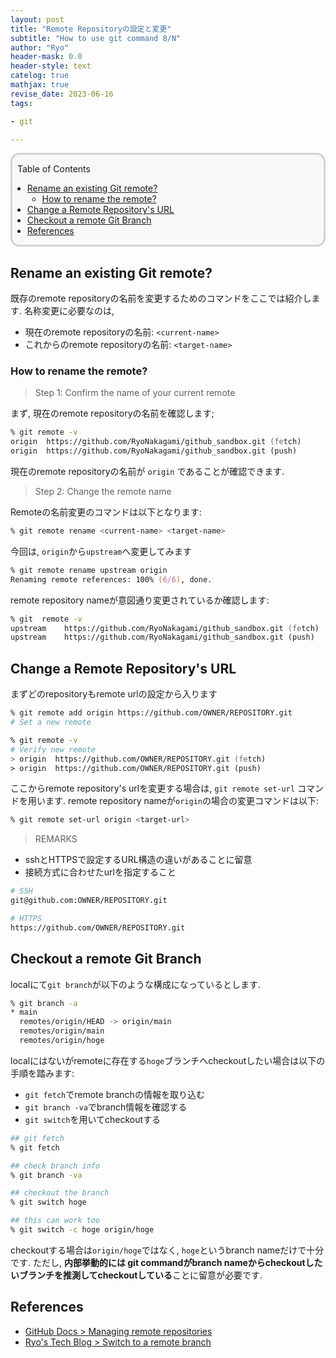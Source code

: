 ```yaml
---
layout: post
title: "Remote Repositoryの設定と変更"
subtitle: "How to use git command 8/N"
author: "Ryo"
header-mask: 0.0
header-style: text
catelog: true
mathjax: true
revise_date: 2023-06-16
tags:

- git

---
```


<div style='border-radius: 1em; border-style:solid; border-color:#D3D3D3; background-color:#F8F8F8'>

<p class="h4">&nbsp;&nbsp;Table of Contents</p>

<!-- START doctoc generated TOC please keep comment here to allow auto update -->
<!-- DON'T EDIT THIS SECTION, INSTEAD RE-RUN doctoc TO UPDATE -->

- [Rename an existing Git remote?](#rename-an-existing-git-remote)
  - [How to rename the remote?](#how-to-rename-the-remote)
- [Change a Remote Repository's URL](#change-a-remote-repositorys-url)
- [Checkout a remote Git Branch](#checkout-a-remote-git-branch)
- [References](#references)

<!-- END doctoc generated TOC please keep comment here to allow auto update -->


</div>




## Rename an existing Git remote?

既存のremote repositoryの名前を変更するためのコマンドをここでは紹介します.
名称変更に必要なのは, 

- 現在のremote repositoryの名前: `<current-name>`
- これからのremote repositoryの名前: `<target-name>`


### How to rename the remote?

> Step 1: Confirm the name of your current remote 

まず, 現在のremote repositoryの名前を確認します;

```zsh
% git remote -v
origin	https://github.com/RyoNakagami/github_sandbox.git (fetch)
origin	https://github.com/RyoNakagami/github_sandbox.git (push)
```

現在のremote repositoryの名前が `origin` であることが確認できます.


> Step 2: Change the remote name

Remoteの名前変更のコマンドは以下となります:

```zsh
% git remote rename <current-name> <target-name> 
```

今回は, `origin`から`upstream`へ変更してみます

```zsh
% git remote rename upstream origin
Renaming remote references: 100% (6/6), done.
```

remote repository nameが意図通り変更されているか確認します:

```zsh
% git  remote -v
upstream	https://github.com/RyoNakagami/github_sandbox.git (fetch)
upstream	https://github.com/RyoNakagami/github_sandbox.git (push)
```

## Change a Remote Repository's URL

まずどのrepositoryもremote urlの設定から入ります

```zsh
% git remote add origin https://github.com/OWNER/REPOSITORY.git
# Set a new remote

% git remote -v
# Verify new remote
> origin  https://github.com/OWNER/REPOSITORY.git (fetch)
> origin  https://github.com/OWNER/REPOSITORY.git (push)
```

ここからremote repository's urlを変更する場合は, `git remote set-url` コマンドを用います.
remote repository nameが`origin`の場合の変更コマンドは以下:

```zsh
% git remote set-url origin <target-url>
```

> REMARKS

- sshとHTTPSで設定するURL構造の違いがあることに留意
- 接続方式に合わせたurlを指定すること

```zsh
# SSH
git@github.com:OWNER/REPOSITORY.git

# HTTPS
https://github.com/OWNER/REPOSITORY.git
```

## Checkout a remote Git Branch

localにて`git branch`が以下のような構成になっているとします.

```zsh
% git branch -a
* main
  remotes/origin/HEAD -> origin/main
  remotes/origin/main
  remotes/origin/hoge
```

localにはないがremoteに存在する`hoge`ブランチへcheckoutしたい場合は以下の手順を踏みます:

- `git fetch`でremote branchの情報を取り込む
- `git branch -va`でbranch情報を確認する
- `git switch`を用いてcheckoutする

```zsh
## git fetch
% git fetch

## check branch info
% git branch -va

## checkout the branch
% git switch hoge

## this can work too
% git switch -c hoge origin/hoge
```

checkoutする場合は`origin/hoge`ではなく, `hoge`というbranch nameだけで十分です.
ただし, **内部挙動的には git commandがbranch nameからcheckoutしたいブランチを推測してcheckoutしている**ことに留意が必要です.


## References

- [GitHub Docs > Managing remote repositories](https://docs.github.com/en/get-started/getting-started-with-git/managing-remote-repositories)
- [Ryo's Tech Blog > Switch to a remote branch](https://ryonakagami.github.io/2020/12/29/git-remote-branch-operation/#getswitch-to-a-remote-branch-git-switch-version)
